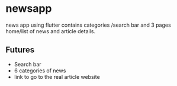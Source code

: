 # newsapp

 news app using flutter contains categories /search bar and 3 pages home/list of news and article details.

## Futures
* Search bar 
* 6 categories of news
* link to go to the real article website

